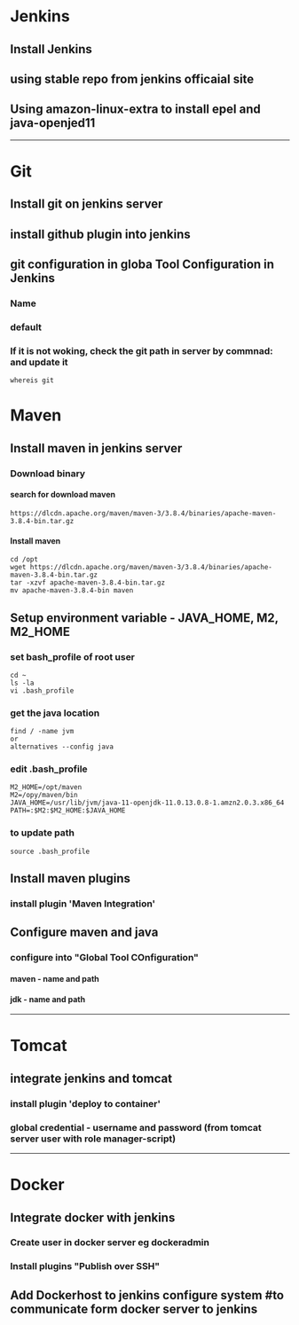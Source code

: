 # Jenkins
## Install Jenkins
## using stable repo from jenkins officaial site
## Using amazon-linux-extra to install epel and java-openjed11

**************************

# Git
## Install git on jenkins server
## install github plugin into jenkins
## git configuration in globa Tool Configuration in Jenkins
### Name
### default <git>  
### If it is not woking, check the git path in server by commnad: and update it
```
whereis git
```

# Maven
## Install maven in jenkins server
### Download binary
#### search for download maven
```
https://dlcdn.apache.org/maven/maven-3/3.8.4/binaries/apache-maven-3.8.4-bin.tar.gz
```
#### Install maven
```
cd /opt
wget https://dlcdn.apache.org/maven/maven-3/3.8.4/binaries/apache-maven-3.8.4-bin.tar.gz
tar -xzvf apache-maven-3.8.4-bin.tar.gz
mv apache-maven-3.8.4-bin maven
```
## Setup environment variable - JAVA_HOME, M2, M2_HOME
### set bash_profile of root user
```
cd ~
ls -la
vi .bash_profile
```
### get the java location
```
find / -name jvm
or
alternatives --config java
```
### edit .bash_profile
```
M2_HOME=/opt/maven
M2=/opy/maven/bin
JAVA_HOME=/usr/lib/jvm/java-11-openjdk-11.0.13.0.8-1.amzn2.0.3.x86_64
PATH=:$M2:$M2_HOME:$JAVA_HOME
```
### to update path
```
source .bash_profile
```
## Install maven plugins
### install plugin 'Maven Integration'
## Configure maven and java
### configure into "Global Tool COnfiguration"
#### maven - name and path
#### jdk - name and path
*******************

# Tomcat
## integrate jenkins and tomcat
### install plugin 'deploy to container'
### global credential - username and password (from tomcat server user with role manager-script)

************************************************
# Docker
## Integrate docker with jenkins
### Create user in docker server eg dockeradmin
### Install plugins "Publish over SSH"
## Add Dockerhost to jenkins configure system #to communicate form docker server to jenkins